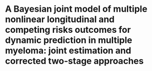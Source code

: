 # A Bayesian joint model of multiple nonlinear longitudinal and competing risks outcomes for dynamic prediction in multiple myeloma: joint estimation and corrected two-stage approaches
